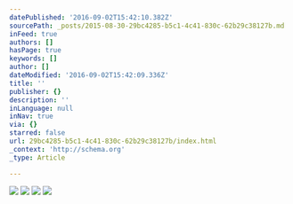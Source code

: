 ```yaml
---
datePublished: '2016-09-02T15:42:10.382Z'
sourcePath: _posts/2015-08-30-29bc4285-b5c1-4c41-830c-62b29c38127b.md
inFeed: true
authors: []
hasPage: true
keywords: []
author: []
dateModified: '2016-09-02T15:42:09.336Z'
title: ''
publisher: {}
description: ''
inLanguage: null
inNav: true
via: {}
starred: false
url: 29bc4285-b5c1-4c41-830c-62b29c38127b/index.html
_context: 'http://schema.org'
_type: Article

---
```

![](https://s3-us-west-2.amazonaws.com/the-grid-img/p/b806badb779e5d43d25b318d755cb0a2490555d4.jpg)
![](https://s3-us-west-2.amazonaws.com/the-grid-img/p/0a365e5c2fd3319e34d502fd7866285741ecf89f.jpg)
![](https://s3-us-west-2.amazonaws.com/the-grid-img/p/9ef1e4df8adcc055576c9aa251d845091ec7d449.jpg)
![](https://s3-us-west-2.amazonaws.com/the-grid-img/p/2bb2d4654bd8af205c14e1c12ed618bb9ef5af78.jpg)